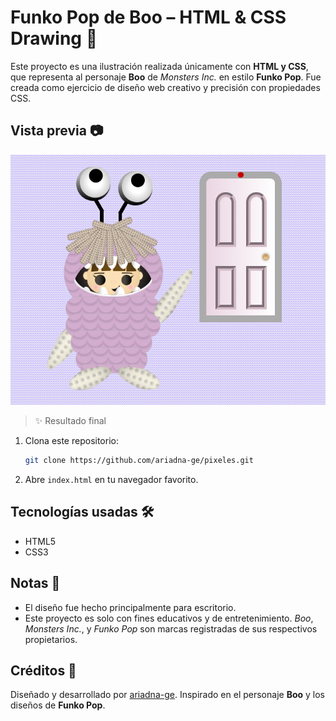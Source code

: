 #  Funko Pop de Boo – HTML & CSS Drawing 🎨

Este proyecto es una ilustración realizada únicamente con **HTML y CSS**, que representa al personaje **Boo** de *Monsters Inc.* en estilo **Funko Pop**. Fue creada como ejercicio de diseño web creativo y precisión con propiedades CSS.

##  Vista previa 📷

![Vista previa](boo.png)

> ✨ Resultado final

1. Clona este repositorio:

   ```bash
   git clone https://github.com/ariadna-ge/pixeles.git
   ```
2. Abre `index.html` en tu navegador favorito.

## Tecnologías usadas 🛠️

* HTML5
* CSS3 

##  Notas 📌
* El diseño fue hecho principalmente para escritorio.
* Este proyecto es solo con fines educativos y de entretenimiento. *Boo*, *Monsters Inc.*, y *Funko Pop* son marcas registradas de sus respectivos propietarios.

## Créditos 🎀

Diseñado y desarrollado por [ariadna-ge](https://github.com/ariadna-ge).
Inspirado en el personaje **Boo** y los diseños de **Funko Pop**.
